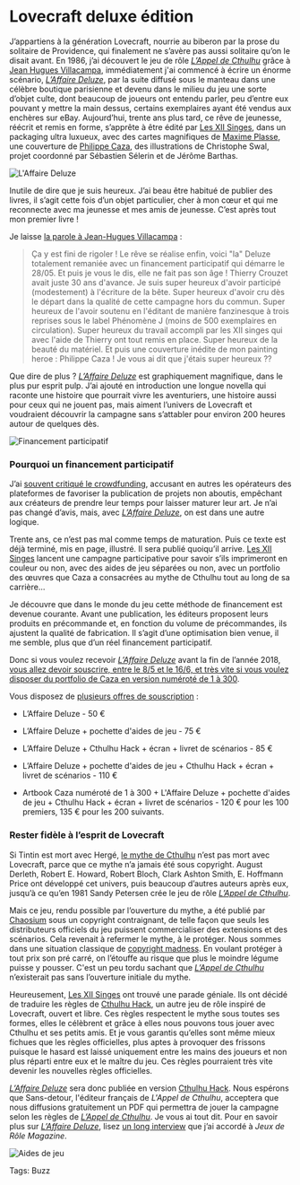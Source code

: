 # Lovecraft deluxe édition

J’appartiens à la génération Lovecraft, nourrie au biberon par la prose du solitaire de Providence, qui finalement ne s’avère pas aussi solitaire qu’on le disait avant. En 1986, j’ai découvert le jeu de rôle [*L’Appel de Cthulhu*](https://fr.wikipedia.org/wiki/L%27Appel_de_Cthulhu_(jeu_de_r%C3%B4le)) grâce à [Jean Hugues Villacampa](http://k-libre.fr/klibre-ve/index.php?page=auteur&id=838), immédiatement j'ai commencé à écrire un énorme scénario, [*L’Affaire Deluze*](https://tcrouzet.com/deluze/), par la suite diffusé sous le manteau dans une célèbre boutique parisienne et devenu dans le milieu du jeu une sorte d’objet culte, dont beaucoup de joueurs ont entendu parler, peu d’entre eux pouvant y mettre la main dessus, certains exemplaires ayant été vendus aux enchères sur eBay. Aujourd’hui, trente ans plus tard, ce rêve de jeunesse, réécrit et remis en forme, s’apprête à être édité par [Les XII Singes](http://www.les12singes.com/), dans un packaging ultra luxueux, avec des cartes magnifiques de [Maxime Plasse](https://maximeplasse.deviantart.com/), une couverture de [Philippe Caza](https://fr.wikipedia.org/wiki/Caza_(dessinateur)), des illustrations de Christophe Swal, projet coordonné par Sébastien Sélerin et de Jérôme Barthas.<span id="more-49220"></span>

![L'Affaire Deluze](https://tcrouzet.comhttps://tcrouzet.com/images_tc/2018/05/deluze-cover-600x799.jpg)

Inutile de dire que je suis heureux. J’ai beau être habitué de publier des livres, il s’agit cette fois d’un objet particulier, cher à mon cœur et qui me reconnecte avec ma jeunesse et mes amis de jeunesse. C’est après tout mon premier livre !

Je laisse [la parole à Jean-Hugues Villacampa](https://www.facebook.com/Jean.Hugues.Villacampa/posts/10214671757206301?notif_id=1527246141818868&notif_t=mention) :

> Ça y est fini de rigoler ! Le rêve se réalise enfin, voici "la" Deluze totalement remaniée avec un financement participatif qui démarre le 28/05. Et puis je vous le dis, elle ne fait pas son âge ! Thierry Crouzet avait juste 30 ans d'avance. Je suis super heureux d'avoir participé (modestement) à l'écriture de la bête. Super heureux d'avoir cru dès le départ dans la qualité de cette campagne hors du commun. Super heureux de l'avoir soutenu en l'éditant de manière fanzinesque à trois reprises sous le label Phénomène J (moins de 500 exemplaires en circulation). Super heureux du travail accompli par les XII singes qui avec l'aide de Thierry ont tout remis en place. Super heureux de la beauté du matériel. Et puis une couverture inédite de mon painting heroe : Philippe Caza ! Je vous ai dit que j'étais super heureux ??

Que dire de plus ? [*L’Affaire Deluze*](https://tcrouzet.com/deluze/) est graphiquement magnifique, dans le plus pur esprit pulp. J’ai ajouté en introduction une longue novella qui raconte une histoire que pourrait vivre les aventuriers, une histoire aussi pour ceux qui ne jouent pas, mais aiment l’univers de Lovecraft et voudraient découvrir la campagne sans s’attabler pour environ 200 heures autour de quelques dès.

![Financement participatif](https://tcrouzet.comhttps://tcrouzet.com/images_tc/2018/05/pubh-600x271.jpg)

### Pourquoi un financement participatif

J’ai [souvent critiqué le crowdfunding](https://tcrouzet.com/2014/04/29/cest-beau-le-crowdfunding-mais-cest-une-arnaque-de-plus/), accusant en autres les opérateurs des plateformes de favoriser la publication de projets non aboutis, empêchant aux créateurs de prendre leur temps pour laisser maturer leur art. Je n’ai pas changé d’avis, mais, avec [*L’Affaire Deluze*](https://tcrouzet.com/deluze/), on est dans une autre logique.

Trente ans, ce n’est pas mal comme temps de maturation. Puis ce texte est déjà terminé, mis en page, illustré. Il sera publié quoiqu’il arrive. [Les XII Singes](http://www.les12singes.com/) lancent une campagne participative pour savoir s’ils imprimeront en couleur ou non, avec des aides de jeu séparées ou non, avec un portfolio des œuvres que Caza a consacrées au mythe de Cthulhu tout au long de sa carrière…

Je découvre que dans le monde du jeu cette méthode de financement est devenue courante. Avant une publication, les éditeurs proposent leurs produits en précommande et, en fonction du volume de précommandes, ils ajustent la qualité de fabrication. Il s’agit d’une optimisation bien venue, il me semble, plus que d’un réel financement participatif.

Donc si vous voulez recevoir [*L’Affaire Deluze*](https://tcrouzet.com/deluze/) avant la fin de l’année 2018, [vous allez devoir souscrire, entre le 8/5 et le 16/6, et très vite si vous voulez disposer du portfolio de Caza en version numéroté de 1 à 300](https://www.gameontabletop.com/crowdfunding-118.html).

Vous disposez de [plusieurs offres de souscription](https://www.gameontabletop.com/crowdfunding-118.html) :

- L’Affaire Deluze - 50 €

- L’Affaire Deluze + pochette d'aides de jeu - 75 €

- L’Affaire Deluze + Cthulhu Hack + écran + livret de scénarios - 85 €

- L’Affaire Deluze + pochette d'aides de jeu + Cthulhu Hack + écran + livret de scénarios - 110 €

- Artbook Caza numéroté de 1 à 300 + L'Affaire Deluze + pochette d'aides de jeu + Cthulhu Hack + écran + livret de scénarios - 120 € pour les 100 premiers, 135 € pour les 200 suivants.

### Rester fidèle à l’esprit de Lovecraft

Si Tintin est mort avec Hergé, [le mythe de Cthulhu](https://fr.wikipedia.org/wiki/Mythe_de_Cthulhu) n’est pas mort avec Lovecraft, parce que ce mythe n’a jamais été sous copyright. August Derleth, Robert E. Howard, Robert Bloch, Clark Ashton Smith, E. Hoffmann Price ont développé cet univers, puis beaucoup d’autres auteurs après eux, jusqu’à ce qu’en 1981 Sandy Petersen crée le jeu de rôle [*L’Appel de Cthulhu*](https://fr.wikipedia.org/wiki/L%27Appel_de_Cthulhu_(jeu_de_r%C3%B4le)).

Mais ce jeu, rendu possible par l’ouverture du mythe, a été publié par [Chaosium](https://www.chaosium.com/) sous un copyright contraignant, de telle façon que seuls les distributeurs officiels du jeu puissent commercialiser des extensions et des scénarios. Cela revenait à refermer le mythe, à le protéger. Nous sommes dans une situation classique de [copyright madness](https://www.numerama.com/tag/copyright-madness/). En voulant protéger à tout prix son pré carré, on l’étouffe au risque que plus le moindre légume puisse y pousser. C'est un peu tordu sachant que [*L’Appel de Cthulhu*](https://fr.wikipedia.org/wiki/L%27Appel_de_Cthulhu_(jeu_de_r%C3%B4le)) n’existerait pas sans l’ouverture initiale du mythe.

Heureusement, [Les XII Singes](http://www.les12singes.com/) ont trouvé une parade géniale. Ils ont décidé de traduire les règles de [Cthulhu Hack](http://www.legrog.org/jeux/cthulhu-hack), un autre jeu de rôle inspiré de Lovecraft, ouvert et libre. Ces règles respectent le mythe sous toutes ses formes, elles le célèbrent et grâce à elles nous pouvons tous jouer avec Cthulhu et ses petits amis. Et je vous garantis qu’elles sont même mieux fichues que les règles officielles, plus aptes à provoquer des frissons puisque le hasard est laissé uniquement entre les mains des joueurs et non plus réparti entre eux et le maître du jeu. Ces règles pourraient très vite devenir les nouvelles règles officielles.

[*L’Affaire Deluze*](https://tcrouzet.com/deluze/) sera donc publiée en version [Cthulhu Hack](http://www.legrog.org/jeux/cthulhu-hack). Nous espérons que Sans-detour, l'éditeur français de *L'Appel de Cthulhu*, acceptera que nous diffusions gratuitement un PDF qui permettra de jouer la campagne selon les règles de [*L’Appel de Cthulhu*](https://fr.wikipedia.org/wiki/L%27Appel_de_Cthulhu_(jeu_de_r%C3%B4le)). Je vous ai tout dit. Pour en savoir plus sur [*L’Affaire Deluze*](https://tcrouzet.com/deluze/), lisez [un long interview](https://tcrouzet.com/deluze/) que j’ai accordé à *Jeux de Rôle Magazine*.

![Aides de jeu](https://tcrouzet.comhttps://tcrouzet.com/images_tc/2018/05/deluze1-600x843.jpg)



Tags: Buzz